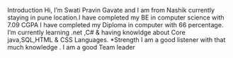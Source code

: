 Introduction
Hi, I’m Swati Pravin Gavate and I am from Nashik currently staying in pune location.I have completed my BE in computer science with 7.09 CGPA
I have completed my Diploma in computer with 66 percentage.
I’m currently learning .net ,C# & having knowldge about Core  java,SQL,HTML & CSS Languages.
*Strength
I am a good listener with that much knowledge .
I am a good Team leader

